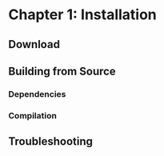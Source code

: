 # Chapter 1: Installation 

## Download

## Building from Source


### Dependencies

### Compilation

## Troubleshooting